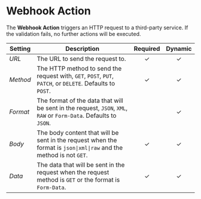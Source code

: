 # Webhook Action

<div class="tm-resource-icon">
    <!--@include: ./assets/action-webhook.svg-->
</div>

The **Webhook Action** triggers an HTTP request to a third-party service. If the validation fails, no further actions will be executed.

| Setting  | Description                                                                                                        | Required | Dynamic  |
| -------- | ------------------------------------------------------------------------------------------------------------------ | :------: | :------: |
| _URL_    | The URL to send the request to.                                                                                    | &#x2713; | &#x2713; |
| _Method_ | The HTTP method to send the request with, `GET`, `POST`, `PUT`, `PATCH`, or `DELETE`. Defaults to `POST`.          | &#x2713; | &#x2713; |
| _Format_ | The format of the data that will be sent in the request, `JSON`, `XML`, `RAW` or `Form-Data`. Defaults to `JSON`.  |          | &#x2713; |
| _Body_   | The body content that will be sent in the request when the format is `json\|xml\|raw` and the method is not `GET`. | &#x2713; | &#x2713; |
| _Data_   | The data that will be sent in the request when the request method is `GET` or the format is `Form-Data`.           | &#x2713; | &#x2713; |

<!--@include: ./_partials/common-action-settings.md-->
